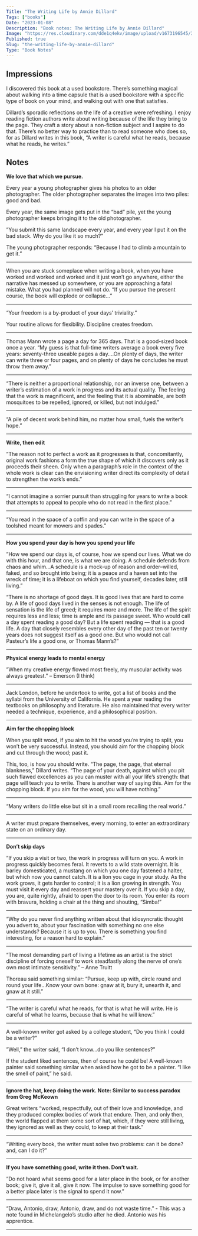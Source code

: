 ```yaml
---
Title: "The Writing Life by Annie Dillard"
Tags: ["books"]
Date: "2023-01-08"
Description: "Book notes: The Writing Life by Annie Dillard"
Image: "https://res.cloudinary.com/dde1q4ekv/image/upload/v1673196545/31yeM3aA2SS._AC_SY780__xkd930.jpg"
Published: true
Slug: "the-writing-life-by-annie-dillard"
Type: "Book Notes"
---
```

## Impressions

I discovered this book at a used bookstore. There’s something magical about walking into a time capsule that is a used bookstore with a specific type of book on your mind, and walking out with one that satisfies.

Dillard’s sporadic reflections on the life of a creative were refreshing. I enjoy reading fiction authors write about writing because of the life they bring to the page. They craft a story about a non-fiction subject and I aspire to do that. There’s no better way to practice than to read someone who does so, for as Dillard writes in this book, “A writer is careful what he reads, because what he reads, he writes.”

## Notes

**We love that which we pursue.**

Every year a young photographer gives his photos to an older photographer. The older photographer separates the images into two piles: good and bad.

Every year, the same image gets put in the “bad” pile, yet the young photographer keeps bringing it to the old photographer.

”You submit this same landscape every year, and every year I put it on the bad stack. Why do you like it so much?”

The young photographer responds: “Because I had to climb a mountain to get it.”

---

When you are stuck someplace when writing a book, when you have worked and worked and worked and it just won’t go anywhere, either the narrative has messed up somewhere, or you are approaching a fatal mistake. What you had planned will not do. “If you pursue the present course, the book will explode or collapse…”

---

“Your freedom is a by-product of your days’ triviality.”

Your routine allows for flexibility. Discipline creates freedom.

---

Thomas Mann wrote a page a day for 365 days. That is a good-sized book once a year. “My guess is that full-time writers average a book every five years: seventy-three useable pages a day….On plenty of days, the writer can write three or four pages, and on plenty of days he concludes he must throw them away.”

---

“There is neither a proportional relationship, nor an inverse one, between a writer’s estimation of a work in progress and its actual quality. The feeling that the work is magnificent, and the feeling that it is abominable, are both mosquitoes to be repelled, ignored, or killed, but not indulged.”

---

“A pile of decent work behind him, no matter how small, fuels the writer’s hope.”

---

********************************Write, then edit********************************

”The reason not to perfect a work as it progresses is that, concomitantly, original work fashions a form the true shape of which it discovers only as it proceeds their sheen. Only when a paragraph’s role in the context of the whole work is clear can the envisioning writer direct its complexity of detail to strengthen the work’s ends.”

---

“I cannot imagine a sorrier pursuit than struggling for years to write a book that attempts to appeal to people who do not read in the first place.”

---

“You read in the space of a coffin and you can write in the space of a toolshed meant for mowers and spades.”

---

**********************************************************How you spend your day is how you spend your life**********************************************************

”How we spend our days is, of course, how we spend our lives. What we do with this hour, and that one, is what we are doing. A schedule defends from chaos and whim…A schedule is a mock-up of reason and order–willed, faked, and so brought into being; it is a peace and a haven set into the wreck of time; it is a lifeboat on which you find yourself, decades later, still living.”

“There is no shortage of good days. It is good lives that are hard to come by. A life of good days lived in the senses is not enough. The life of sensation is the life of greed; it requires more and more. The life of the spirit requires less and less; time is ample and its passage sweet. Who would call a day spent reading a good day? But a life spent reading — that is a good life. A day that closely resembles every other day of the past ten or twenty years does not suggest itself as a good one. But who would not call Pasteur’s life a good one, or Thomas Mann’s?”

---

********************************Physical energy leads to mental energy********************************

”When my creative energy flowed most freely, my muscular activity was always greatest.” – Emerson (I think)

---

Jack London, before he undertook to write, got a list of books and the syllabi from the University of California. He spent a year reading the textbooks on philosophy and literature. He also maintained that every writer needed a technique, experience, and a philosophical position.

---

****************************************************Aim for the chopping block****************************************************

When you split wood, if you aim to hit the wood you’re trying to split, you won’t be very successful. Instead, you should aim for the chopping block and cut through the wood; past it.

This, too, is how you should write. “The page, the page, that eternal blankness,” Dillard writes. “The page of your death, against which you pit such flawed excellences as you can muster with all your life’s strength: that page will teach you to write. There is another way of saying this. Aim for the chopping block. If you aim for the wood, you will have nothing.”

---

“Many writers do little else but sit in a small room recalling the real world.”

---

A writer must prepare themselves, every morning, to enter an extraordinary state on an ordinary day.

---

********************************Don’t skip days********************************

”If you skip a visit or two, the work in progress will turn on you. A work in progress quickly becomes feral. It reverts to a wild state overnight. It is barley domesticated, a mustang on which you one day fastened a halter, but which now you cannot catch. It is a lion you cage in your study. As the work grows, it gets harder to control; it is a lion growing in strength. You must visit it every day and reassert your mastery over it. If you skip a day, you are, quite rightly, afraid to open the door to its room. You enter its room with bravura, holding a chair at the thing and shouting, “Simba!”

---

“Why do you never find anything written about that idiosyncratic thought you advert to, about your fascination with something no one else understands? Because it is up to you. There is something you find interesting, for a reason hard to explain.”

---

“The most demanding part of living a lifetime as an artist is the strict discipline of forcing oneself to work steadfastly along the nerve of one’s own most intimate sensitivity.” – Anne Truitt

Thoreau said something similar: “Pursue, keep up with, circle round and round your life…Know your own bone: gnaw at it, bury it, unearth it, and gnaw at it still.”

---

“The writer is careful what he reads, for that is what he will write. He is careful of what he learns, because that is what he will know.”

---

A well-known writer got asked by a college student, “Do you think I could be a writer?”

”Well,” the writer said, “I don’t know…do you like sentences?”

If the student liked sentences, then of course he could be! A well-known painter said something similar when asked how he got to be a painter. “I like the smell of paint,” he said.

---

****************************Ignore the hat, keep doing the work. Note: Similar to success paradox from Greg McKeown****************************

Great writers “worked, respectfully, out of their love and knowledge, and they produced complex bodies of work that endure. Then, and only then, the world flapped at them some sort of hat, which, if they were still living, they ignored as well as they could, to keep at their task.”

---

“Writing every book, the writer must solve two problems: can it be done? and, can I do it?”

---

**********************************************************If you have something good, write it then. Don’t wait.**********************************************************

”Do not hoard what seems good for a later place in the book, or for another book; give it, give it all, give it now. The impulse to save something good for a better place later is the signal to spend it now.”

---

“Draw, Antonio, draw, Antonio, draw, and do not waste time.” - This was a note found in Michelangelo’s studio after he died. Antonio was his apprentice.

---
